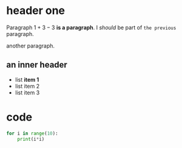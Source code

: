 # header one

Paragraph $1+3-3$ **is a paragraph**.
I *should* be part of `the previous` paragraph.

another paragraph.

## an inner header

- list **item 1**
- list item 2
- list item 3

# code 

```python
for i in range(10):
    print(i*i)
```
